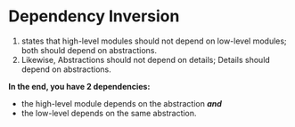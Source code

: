 # Dependency Inversion

1. states that high-level modules should not depend on low-level modules; both should depend on abstractions.
2. Likewise, Abstractions should not depend on details; Details should depend on abstractions.

**In the end, you have 2 dependencies:**

- the high-level module depends on the abstraction
  **_and_**
- the low-level depends on the same abstraction.
